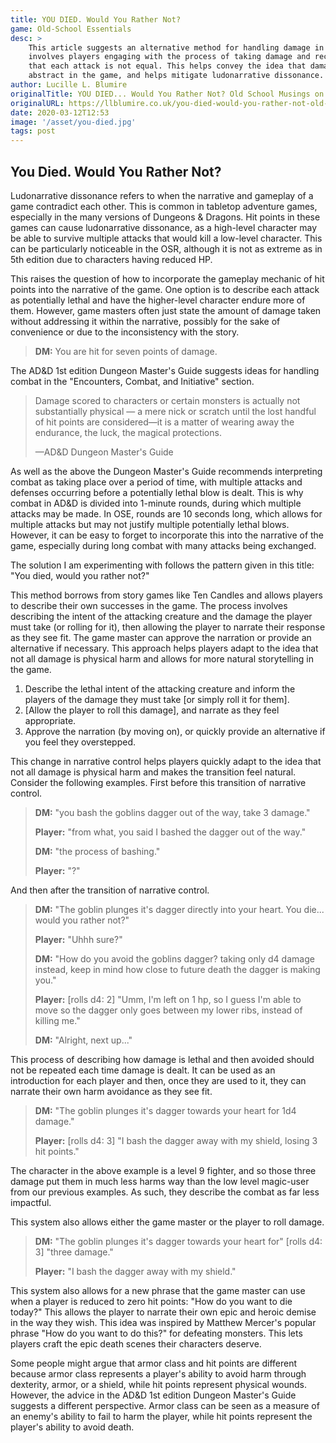 ```yaml
---
title: YOU DIED. Would You Rather Not?
game: Old-School Essentials
desc: >
    This article suggests an alternative method for handling damage in D&D that
    involves players engaging with the process of taking damage and recognizing
    that each attack is not equal. This helps convey the idea that damage is
    abstract in the game, and helps mitigate ludonarrative dissonance.
author: Lucille L. Blumire
originalTitle: YOU DIED... Would You Rather Not? Old School Musings on Hit Point Narrative Resolution
originalURL: https://llblumire.co.uk/you-died-would-you-rather-not-old-school-musings-on-hit-point-narrative-resolution/
date: 2020-03-12T12:53
image: '/asset/you-died.jpg'
tags: post
---
```


## You Died. Would You Rather Not?

Ludonarrative dissonance refers to when the narrative and gameplay of a game
contradict each other. This is common in tabletop adventure games, especially
in the many versions of Dungeons & Dragons. Hit points in these games can cause
ludonarrative dissonance, as a high-level character may be able to survive
multiple attacks that would kill a low-level character. This can be
particularly noticeable in the OSR, although it is not as extreme as in 5th
edition due to characters having reduced HP.

This raises the question of how to incorporate the gameplay mechanic of hit
points into the narrative of the game. One option is to describe each attack as
potentially lethal and have the higher-level character endure more of them.
However, game masters often just state the amount of damage taken without
addressing it within the narrative, possibly for the sake of convenience or due
to the inconsistency with the story.

> **DM:** You are hit for seven points of damage.

The AD&D 1st edition Dungeon Master's Guide suggests ideas for handling combat
in the "Encounters, Combat, and Initiative" section.

> Damage scored to characters or certain monsters is actually not substantially
> physical — a mere nick or scratch until the lost handful of hit points are
> considered—it is a matter of wearing away the endurance, the luck, the
> magical protections.
>
> &mdash;AD&D Dungeon Master's Guide

As well as the above the Dungeon Master's Guide recommends interpreting combat
as taking place over a period of time, with multiple attacks and defenses
occurring before a potentially lethal blow is dealt. This is why combat in AD&D
is divided into 1-minute rounds, during which multiple attacks may be made. In
OSE, rounds are 10 seconds long, which allows for multiple attacks but may not
justify multiple potentially lethal blows. However, it can be easy to forget to
incorporate this into the narrative of the game, especially during long combat
with many attacks being exchanged.

The solution I am experimenting with follows the pattern given in this title:
"You died, would you rather not?"

This method borrows from story games like Ten Candles and allows players to
describe their own successes in the game. The process involves describing the
intent of the attacking creature and the damage the player must take (or
rolling for it), then allowing the player to narrate their response as they see
fit. The game master can approve the narration or provide an alternative if
necessary. This approach helps players adapt to the idea that not all damage is
physical harm and allows for more natural storytelling in the game.

1.  Describe the lethal intent of the attacking creature and inform the players of the damage they must take \[or simply roll it for them\].
2.  \[Allow the player to roll this damage\], and narrate as they feel appropriate.
3.  Approve the narration (by moving on), or quickly provide an alternative if you feel they overstepped.

This change in narrative control helps players quickly adapt to the idea that
not all damage is physical harm and makes the transition feel natural. Consider
the following examples. First before this transition of narrative control.

> **DM:** "you bash the goblins dagger out of the way, take 3 damage."
>
> **Player:** "from what, you said I bashed the dagger out of the way."
>
> **DM:** "the process of bashing."
>
> **Player:** "?"

And then after the transition of narrative control.

> **DM:** "The goblin plunges it's dagger directly into your heart. You die...
> would you rather not?"
>
> **Player:** "Uhhh sure?"
>
> **DM:** "How do you avoid the goblins dagger? taking only d4 damage instead,
> keep in mind how close to future death the dagger is making you."
>
> **Player:** \[rolls d4: 2\] "Umm, I'm left on 1 hp, so I guess I'm able to
> move so the dagger only goes between my lower ribs, instead of killing me."
>
> **DM:** "Alright, next up..."

This process of describing how damage is lethal and then avoided should not be
repeated each time damage is dealt. It can be used as an introduction for each
player and then, once they are used to it, they can narrate their own harm
avoidance as they see fit.

> **DM:** "The goblin plunges it's dagger towards your heart for 1d4 damage."
> 
> **Player:** \[rolls d4: 3\] "I bash the dagger away with my shield, losing 3
> hit points."

The character in the above example is a level 9 fighter, and so those three
damage put them in much less harms way than the low level magic-user from our
previous examples. As such, they describe the combat as far less impactful.

This system also allows either the game master or the player to roll damage.

> **DM:** "The goblin plunges it's dagger towards your heart for" \[rolls d4:
> 3\] "three damage."
>
> **Player:** "I bash the dagger away with my shield."

This system also allows for a new phrase that the game master can use when a
player is reduced to zero hit points: "How do you want to die today?" This
allows the player to narrate their own epic and heroic demise in the way they
wish. This idea was inspired by Matthew Mercer's popular phrase "How do you
want to do this?" for defeating monsters. This lets players craft the epic
death scenes their characters deserve.

Some people might argue that armor class and hit points are different because
armor class represents a player's ability to avoid harm through dexterity,
armor, or a shield, while hit points represent physical wounds. However, the
advice in the AD&D 1st edition Dungeon Master's Guide suggests a different
perspective. Armor class can be seen as a measure of an enemy's ability to fail
to harm the player, while hit points represent the player's ability to avoid
death.
